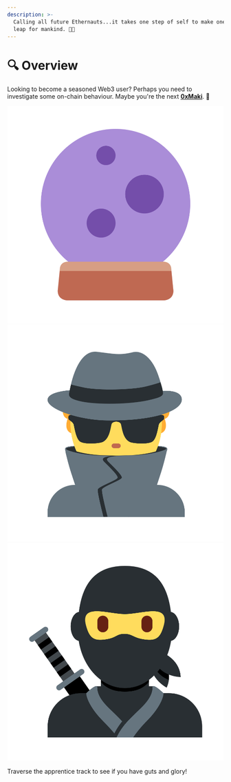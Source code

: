 ```yaml
---
description: >-
  Calling all future Ethernauts...it takes one step of self to make one giant
  leap for mankind. 🧑‍🚀
---
```


# 🔍 Overview

Looking to become a seasoned Web3 user? Perhaps you need to investigate some on-chain behaviour. Maybe you're the next [**0xMaki**](https://twitter.com/0xMaki). 💙

![Third Gen Philosopher](../.gitbook/assets/1.svg) ![Chain Sleuth](../.gitbook/assets/2.svg) ![Shadowy Super Coder](../.gitbook/assets/3.svg)

Traverse the apprentice track to see if you have guts and glory!&#x20;

